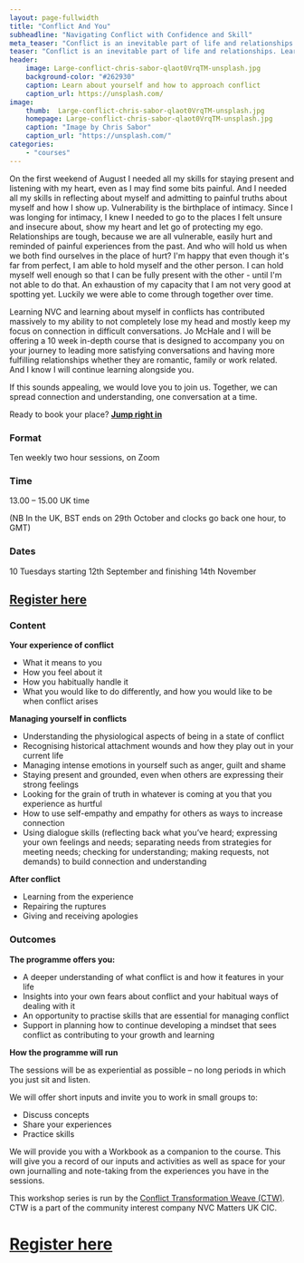 ```yaml
---
layout: page-fullwidth
title: "Conflict And You"
subheadline: "Navigating Conflict with Confidence and Skill"
meta_teaser: "Conflict is an inevitable part of life and relationships. Learn about your strengths and growth edges in relation to conflict and difficult conversations. This course will run for 10 weeks. It is designed to accompany you in your personal learning journey."
teaser: "Conflict is an inevitable part of life and relationships. Learn about your strengths and growth edges in relation to conflict and difficult conversations. This course will run for 10 weeks. It is designed to accompany you in your personal learning journey."
header:
    image: Large-conflict-chris-sabor-qlaot0VrqTM-unsplash.jpg
    background-color: "#262930"
    caption: Learn about yourself and how to approach conflict
    caption_url: https://unsplash.com/
image: 
    thumb:  Large-conflict-chris-sabor-qlaot0VrqTM-unsplash.jpg
    homepage: Large-conflict-chris-sabor-qlaot0VrqTM-unsplash.jpg
    caption: "Image by Chris Sabor"
    caption_url: "https://unsplash.com/"
categories:
    - "courses"
---
```

<!--more-->



On the first weekend of August I needed all my skills for staying present and listening with my heart, even as I may find some bits painful. And I needed all my skills in reflecting about myself and admitting to painful truths about myself and how I show up. Vulnerability is the birthplace of intimacy. Since I was longing for intimacy, I knew I needed to go to the places I felt unsure and insecure about, show my heart and let go of protecting my ego.  
Relationships are tough, because we are all vulnerable, easily hurt and reminded of painful experiences from the past. And who will hold us when we both find ourselves in the place of hurt?
I'm happy that even though it's far from perfect, I am able to hold myself and the other person. I can hold myself well enough so that I can be fully present with the other - until I'm not able to do that. An exhaustion of my capacity that I am not very good at spotting yet. Luckily we were able to come through together over time.

Learning NVC and learning about myself in conflicts has contributed massively to my ability to not completely lose my head and mostly keep my focus on connection in difficult conversations. Jo McHale and I will be offering a 10 week in-depth course that is designed to accompany you on your journey to leading more satisfying conversations and having more fulfilling relationships whether they are romantic, family or work related. And I know I will continue learning alongside you.


If this sounds appealing, we would love you to join us. Together, we can spread connection and understanding, one conversation at a time.

Ready to book your place? [**Jump right in**](https://app.workshop-angel.com/form.php?h=1&t=0&e=711a3d20f79036d6)

### Format
Ten weekly two hour sessions, on Zoom

### Time
13.00 – 15.00 UK time

(NB In the UK, BST ends on 29th October and clocks go back one hour, to GMT)

### Dates
10 Tuesdays starting 12th September and finishing 14th November

## [Register here](https://app.workshop-angel.com/form.php?h=1&t=0&e=711a3d20f79036d6)

### Content

**Your experience of conflict**

   - What it means to you
   - How you feel about it
   - How you habitually handle it
   - What you would like to do differently, and how you would like to be when conflict arises

**Managing yourself in conflicts**

   - Understanding the physiological aspects of being in a state of conflict
   - Recognising historical attachment wounds and how they play out in your current life
   - Managing intense emotions in yourself such as anger, guilt and shame
   - Staying present and grounded, even when others are expressing their strong feelings
   - Looking for the grain of truth in whatever is coming at you that you experience as hurtful
   - How to use self-empathy and empathy for others as ways to increase connection
   - Using dialogue skills (reflecting back what you’ve heard; expressing your own feelings and needs; separating needs from strategies for meeting needs; checking for understanding; making requests, not demands) to build connection and understanding

**After conflict**

   - Learning from the experience
   - Repairing the ruptures
   - Giving and receiving apologies

### Outcomes

**The programme offers you:**

   - A deeper understanding of what conflict is and how it features in your life
   - Insights into your own fears about conflict and your habitual ways of dealing with it
   - An opportunity to practise skills that are essential for managing conflict
   - Support in planning how to continue developing a mindset that sees conflict as contributing to your growth and learning

**How the programme will run**

The sessions will be as experiential as possible – no long periods in which you just sit and listen.

We will offer short inputs and invite you to work in small groups to:
   - Discuss concepts
   - Share your experiences
   - Practice skills

We will provide you with a Workbook as a companion to the course. This will give you a record of our inputs and activities as well as space for your own journalling and note-taking from the experiences you have in the sessions.

This workshop series is run by the [Conflict Transformation Weave (CTW)](https://ctw-uk.com/). CTW is a part of the community interest company NVC Matters UK CIC.


# [Register here](https://app.workshop-angel.com/form.php?h=1&t=0&e=711a3d20f79036d6)
